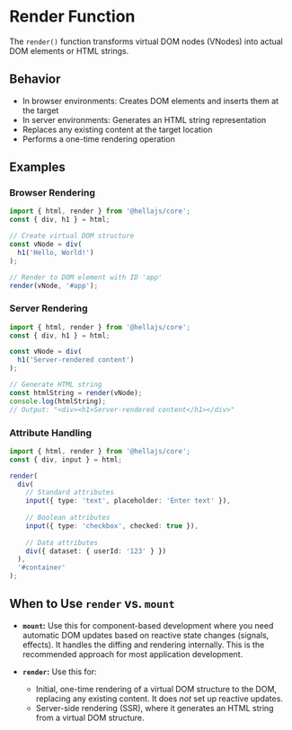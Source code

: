 # Render Function

The `render()` function transforms virtual DOM nodes (VNodes) into actual DOM elements or HTML strings.

## Behavior

- In browser environments: Creates DOM elements and inserts them at the target
- In server environments: Generates an HTML string representation
- Replaces any existing content at the target location
- Performs a one-time rendering operation

## Examples

### Browser Rendering

```typescript
import { html, render } from '@hellajs/core';
const { div, h1 } = html;

// Create virtual DOM structure
const vNode = div(
  h1('Hello, World!')
);

// Render to DOM element with ID 'app'
render(vNode, '#app');
```

### Server Rendering

```typescript
import { html, render } from '@hellajs/core';
const { div, h1 } = html;

const vNode = div(
  h1('Server-rendered content')
);

// Generate HTML string
const htmlString = render(vNode);
console.log(htmlString);
// Output: "<div><h1>Server-rendered content</h1></div>"
```

### Attribute Handling

```typescript
import { html, render } from '@hellajs/core';
const { div, input } = html;

render(
  div(
    // Standard attributes
    input({ type: 'text', placeholder: 'Enter text' }),
    
    // Boolean attributes
    input({ type: 'checkbox', checked: true }),
    
    // Data attributes
    div({ dataset: { userId: '123' } })
  ),
  '#container'
);
```

## When to Use `render` vs. `mount`

-   **`mount`:** Use this for component-based development where you need automatic DOM updates based on reactive state changes (signals, effects). It handles the diffing and rendering internally. This is the recommended approach for most application development.

-   **`render`:** Use this for:
    -   Initial, one-time rendering of a virtual DOM structure to the DOM, replacing any existing content. It does *not* set up reactive updates.
    -   Server-side rendering (SSR), where it generates an HTML string from a virtual DOM structure.
